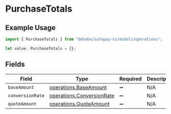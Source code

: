 # PurchaseTotals

## Example Usage

```typescript
import { PurchaseTotals } from "@dhaba/safepay-ts/models/operations";

let value: PurchaseTotals = {};
```

## Fields

| Field                                                                  | Type                                                                   | Required                                                               | Description                                                            |
| ---------------------------------------------------------------------- | ---------------------------------------------------------------------- | ---------------------------------------------------------------------- | ---------------------------------------------------------------------- |
| `baseAmount`                                                           | [operations.BaseAmount](../../models/operations/baseamount.md)         | :heavy_minus_sign:                                                     | N/A                                                                    |
| `conversionRate`                                                       | [operations.ConversionRate](../../models/operations/conversionrate.md) | :heavy_minus_sign:                                                     | N/A                                                                    |
| `quoteAmount`                                                          | [operations.QuoteAmount](../../models/operations/quoteamount.md)       | :heavy_minus_sign:                                                     | N/A                                                                    |